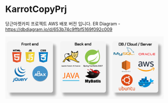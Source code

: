 # KarrotCopyPrj
당근마켓카피 프로젝트 AWS 배포 버전 입니다. 
ER Diagram - https://dbdiagram.io/d/653b74c9ffbf5169f092c009
<div align=center> 
 <img src="https://github.com/kevinbj0/image/blob/main/%EB%8B%B9%EA%B7%BC%EA%B8%B0%EC%88%A0%EC%8A%A4%ED%83%9D.png?raw=true"> 
  
   <br>

</div>
